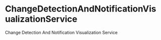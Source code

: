 # ChangeDetectionAndNotificationVisualizationService
Change Detection And Notification Visualization Service
